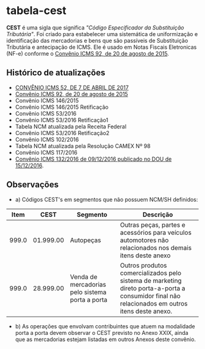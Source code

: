 # tabela-cest

**CEST** é uma sigla que significa *"Código Especificador da Substituição Tributária"*. Foi criado para estabelecer uma sistemática de uniformização e identificação das mercadorias e bens que são passíveis de Substituição Tributária e antecipação de ICMS. Ele é usado em Notas Fiscais Eletronicas (NF-e) conforme o [Convênio ICMS 92, de 20 de agosto de 2015](https://www.confaz.fazenda.gov.br/legislacao/convenios/2015/cv092_15).

## Histórico de atualizações

* [CONVÊNIO ICMS 52, DE 7 DE ABRIL DE 2017](https://www.confaz.fazenda.gov.br/legislacao/convenios/2017/CV052_17)
* [Convênio ICMS 92, de 20 de agosto de 2015](https://www.confaz.fazenda.gov.br/legislacao/convenios/2015/cv092_15)
* Convênio ICMS 146/2015
* Convênio ICMS 146/2015 Retificação
* Convênio ICMS 53/2016
* Convênio ICMS 53/2016 Retificação1
* Tabela NCM atualizada pela Receita Federal
* Convênio ICMS 53/2016 Retificação2
* Convênio ICMS 102/2016
* Tabela NCM atualizada pela Resolução CAMEX Nº 98
* Convênio ICMS 117/2016
* [Convênio ICMS 132/2016 de 09/12/2016 publicado no DOU de 15/12/2016](https://www.confaz.fazenda.gov.br/legislacao/convenios/2016/cv132_16).

## Observações

* a) Códigos CEST's em segmentos que não possuem NCM/SH definidos:

Item | CEST | Segmento | Descrição
-----|------|----------|----------
999.0 | 01.999.00 | Autopeças | Outras peças, partes e acessórios para veículos automotores não relacionados nos demais itens deste anexo
999.0 | 28.999.00 | Venda de mercadorias pelo sistema porta a porta | Outros produtos comercializados pelo sistema de marketing direto porta-a-porta a consumidor final não relacionados em outros itens deste anexo. 

* b) As operações que envolvam contribuintes que atuem na modalidade porta a porta devem observar o CEST previsto no Anexo XXIX, ainda que as mercadorias estejam listadas em outros Anexos deste convênio.
